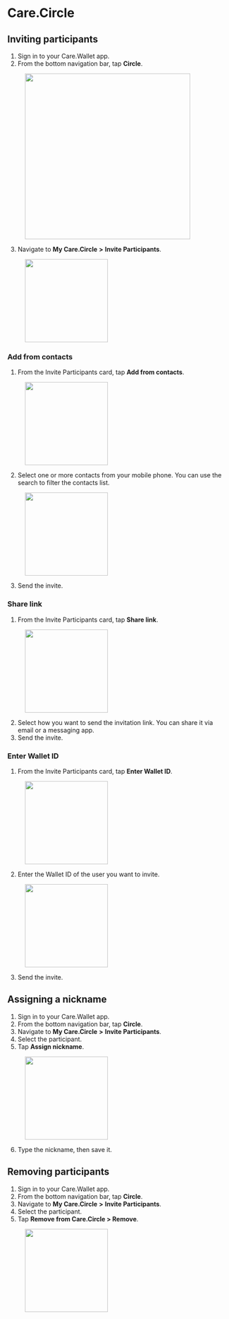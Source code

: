 # Care.Circle

## Inviting participants

1. Sign in to your Care.Wallet app.
2. From the bottom navigation bar, tap **Circle**.

<figure><img src="../.gitbook/assets/cw-bottom-menu-circle.png" alt="" width="375"><figcaption></figcaption></figure>

3. Navigate to **My Care.Circle** **>** **Invite Participants**.

<figure><img src="../.gitbook/assets/care-circle-invite-participants.png" alt="" width="188"><figcaption></figcaption></figure>

### Add from contacts

1. From the Invite Participants card, tap **Add from contacts**.

<figure><img src="../.gitbook/assets/care-circle-add-from-contacts.png" alt="" width="188"><figcaption></figcaption></figure>

2. Select one or more contacts from your mobile phone. You can use the search to filter the contacts list.

<figure><img src="../.gitbook/assets/care-circle-add-contacts.png" alt="" width="188"><figcaption></figcaption></figure>

3. Send the invite.

### Share link

1. From the Invite Participants card, tap **Share link**.

<figure><img src="../.gitbook/assets/care-circle-share-link.png" alt="" width="188"><figcaption></figcaption></figure>

2. Select how you want to send the invitation link. You can share it via email or a messaging app.
3. Send the invite.

### Enter Wallet ID

1. From the Invite Participants card, tap **Enter Wallet ID**.

<figure><img src="../.gitbook/assets/care-circle-enter-wallet-id.png" alt="" width="188"><figcaption></figcaption></figure>

2. Enter the Wallet ID of the user you want to invite.

<figure><img src="../.gitbook/assets/care-circle-enter-wallet-id (1).png" alt="" width="188"><figcaption></figcaption></figure>

3. Send the invite.

## Assigning a nickname

1. Sign in to your Care.Wallet app.
2. From the bottom navigation bar, tap **Circle**.
3. Navigate to **My Care.Circle** **>** **Invite Participants**.
4. Select the participant.
5. Tap **Assign nickname**.

<figure><img src="../.gitbook/assets/care-circle-assign-nickname.png" alt="" width="188"><figcaption></figcaption></figure>

6. Type the nickname, then save it.

## Removing participants

1. Sign in to your Care.Wallet app.
2. From the bottom navigation bar, tap **Circle**.
3. Navigate to **My Care.Circle** **>** **Invite Participants**.
4. Select the participant.
5. Tap **Remove from Care.Circle > Remove**.

<figure><img src="../.gitbook/assets/care-circle-remove-from-circle.png" alt="" width="188"><figcaption></figcaption></figure>
